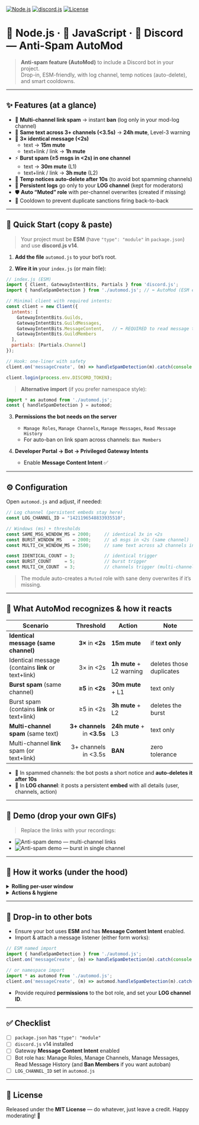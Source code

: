 [![Node.js](https://img.shields.io/badge/Node.js-20%2B-339933?logo=node.js&logoColor=white)](https://nodejs.org/)
[![discord.js](https://img.shields.io/badge/discord.js-v14-5865F2?logo=discord&logoColor=white)](https://discord.js.org/)
[![License](https://img.shields.io/badge/license-MIT-informational)](#)


# 💚 Node.js · 💛 JavaScript · 💙 Discord — Anti-Spam AutoMod


> **Anti-spam feature (AutoMod)** to include a Discord bot in your project.  
> Drop-in, ESM-friendly, with log channel, temp notices (auto-delete), and smart cooldowns.

---

## ✨ Features (at a glance)

- 🔗 **Multi-channel link spam** → instant **ban** (log only in your mod-log channel)
- 🧵 **Same text across 3+ channels (<3.5s)** → **24h mute**, Level-3 warning
- 🔁 **3× identical message (<2s)**  
  - text → **15m mute**  
  - text+link / link → **1h mute**
- ⚡ **Burst spam (≥5 msgs in <2s) in one channel**  
  - text → **30m mute** (L1)  
  - text+link / link → **3h mute** (L2)
- 🧹 **Temp notices auto-delete after 10s** (to avoid bot spamming channels)
- 🧷 **Persistent logs** go only to your **LOG channel** (kept for moderators)
- 🛡️ **Auto “Muted” role** with per-channel overwrites (created if missing)
- 🧊 Cooldown to prevent duplicate sanctions firing back-to-back

---

## 🚀 Quick Start (copy & paste)

> Your project must be **ESM** (have `"type": "module"` in `package.json`) and use **discord.js v14**.

1. **Add the file** `automod.js` to your bot’s root.

2. **Wire it in** your `index.js` (or main file):

```js
// index.js (ESM)
import { Client, GatewayIntentBits, Partials } from 'discord.js';
import { handleSpamDetection } from './automod.js'; // ⬅️ AutoMod (ESM export)

// Minimal client with required intents:
const client = new Client({
  intents: [
    GatewayIntentBits.Guilds,
    GatewayIntentBits.GuildMessages,
    GatewayIntentBits.MessageContent,   // ⬅️ REQUIRED to read message text
    GatewayIntentBits.GuildMembers
  ],
  partials: [Partials.Channel]
});

// Hook: one-liner with safety
client.on('messageCreate', (m) => handleSpamDetection(m).catch(console.error));

client.login(process.env.DISCORD_TOKEN);
```

> **Alternative import** (if you prefer namespace style):
```js
import * as automod from './automod.js';
const { handleSpamDetection } = automod;
```

3. **Permissions the bot needs on the server**
   - `Manage Roles`, `Manage Channels`, `Manage Messages`, `Read Message History`
   - For auto-ban on link spam across channels: `Ban Members`

4. **Developer Portal → Bot → Privileged Gateway Intents**
   - Enable **Message Content Intent** ✅

---

## ⚙️ Configuration

Open `automod.js` and adjust, if needed:

```js
// Log channel (persistent embeds stay here)
const LOG_CHANNEL_ID = "1421196548833935510";

// Windows (ms) + thresholds
const SAME_MSG_WINDOW_MS = 2000;     // identical 3x in <2s
const BURST_WINDOW_MS    = 2000;     // ≥5 msgs in <2s (same channel)
const MULTI_CH_WINDOW_MS = 3500;     // same text across ≥3 channels in <3.5s

const IDENTICAL_COUNT = 3;           // identical trigger
const BURST_COUNT     = 5;           // burst trigger
const MULTI_CH_COUNT  = 3;           // channels trigger (multi-channel)
```

> The module auto-creates a `Muted` role with sane deny overwrites if it’s missing.

---

## 🧭 What AutoMod recognizes & how it reacts

| Scenario | Threshold | Action | Note |
|---|---:|---|---|
| **Identical message (same channel)** | **3×** in **<2s** | **15m mute** | if **text only** |
| Identical message (contains **link** or text+link) | 3× in <2s | **1h mute** + L2 warning | deletes those duplicates |
| **Burst spam** (same channel) | **≥5** in **<2s** | **30m mute** + L1 | text only |
| Burst spam (contains **link** or text+link) | ≥5 in <2s | **3h mute** + L2 | deletes the burst |
| **Multi-channel spam** (same text) | **3+ channels** in **<3.5s** | **24h mute** + L3 | text only |
| Multi-channel **link** spam (or text+link) | 3+ channels in <3.5s | **BAN** | zero tolerance |

- 🧹 In spammed channels: the bot posts a short notice and **auto-deletes it after 10s**  
- 📌 In **LOG channel**: it posts a persistent **embed** with all details (user, channels, action)

---

## 🎥 Demo (drop your own GIFs)

> Replace the links with your recordings:

- ![Anti-spam demo — multi-channel links](docs/demo-multich-link.gif)
- ![Anti-spam demo — burst in single channel](docs/demo-burst.gif)

---

## 🧠 How it works (under the hood)

<details>
<summary><strong>Rolling per-user window</strong></summary>

- For every message we record `{ ts, channelId, content, isLink, messageId }` in a short in-memory log per user (pruned to a few seconds).
- Detection functions run on this rolling window:
  - **`detectIdentical`** → groups by normalized text within `SAME_MSG_WINDOW_MS`
  - **`detectBurst`** → counts messages in `BURST_WINDOW_MS` for the same channel
  - **`detectMultiChannel`** → finds the same normalized text across `MULTI_CH_COUNT` channels within `MULTI_CH_WINDOW_MS`
- A small **cooldown** prevents duplicate sanctions being applied for the same burst in quick succession.
</details>

<details>
<summary><strong>Actions & hygiene</strong></summary>

- On triggers, the bot **deletes** the offending messages (bulk if possible).
- **Mutes** add the `Muted` role (created automatically if missing), with per-channel deny overwrites for sending.
- **Unmutes** are timed via `setTimeout` (15m / 30m / 1h / 3h / 24h).
- **Bans** apply for multi-channel link spam (requires `Ban Members` permission).
- **Temp notices** are posted in the spammed channel(s) and removed after **10s** to keep channels clean.
- **Persistent logs** are embedded to `LOG_CHANNEL_ID` only.
</details>

---

## 🧩 Drop-in to other bots

- Ensure your bot uses **ESM** and has **Message Content Intent** enabled.
- Import & attach a message listener (either form works):

```js
// ESM named import
import { handleSpamDetection } from './automod.js';
client.on('messageCreate', (m) => handleSpamDetection(m).catch(console.error));

// or namespace import
import * as automod from './automod.js';
client.on('messageCreate', (m) => automod.handleSpamDetection(m).catch(console.error));
```

- Provide required **permissions** to the bot role, and set your **LOG channel ID**.

---

## ✅ Checklist

- [ ] `package.json` has `"type": "module"`
- [ ] `discord.js` v14 installed
- [ ] Gateway **Message Content Intent** enabled
- [ ] Bot role has: Manage Roles, Manage Channels, Manage Messages, Read Message History (and **Ban Members** if you want autoban)
- [ ] `LOG_CHANNEL_ID` set in `automod.js`

---

## 📝 License

Released under the **MIT License** — do whatever, just leave a credit. Happy moderating! 🎯
